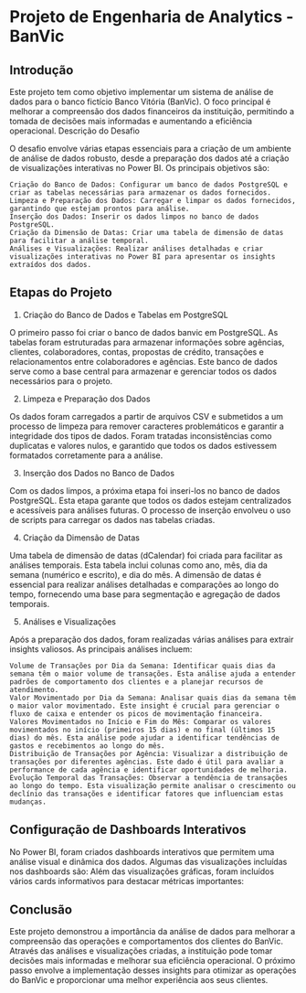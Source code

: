 # Projeto de Engenharia de Analytics - BanVic

## Introdução

Este projeto tem como objetivo implementar um sistema de análise de dados para o banco fictício Banco Vitória (BanVic). O foco principal é melhorar a compreensão dos dados financeiros da instituição, permitindo a tomada de decisões mais informadas e aumentando a eficiência operacional.
Descrição do Desafio

O desafio envolve várias etapas essenciais para a criação de um ambiente de análise de dados robusto, desde a preparação dos dados até a criação de visualizações interativas no Power BI. Os principais objetivos são:

    Criação do Banco de Dados: Configurar um banco de dados PostgreSQL e criar as tabelas necessárias para armazenar os dados fornecidos.
    Limpeza e Preparação dos Dados: Carregar e limpar os dados fornecidos, garantindo que estejam prontos para análise.
    Inserção dos Dados: Inserir os dados limpos no banco de dados PostgreSQL.
    Criação da Dimensão de Datas: Criar uma tabela de dimensão de datas para facilitar a análise temporal.
    Análises e Visualizações: Realizar análises detalhadas e criar visualizações interativas no Power BI para apresentar os insights extraídos dos dados.

## Etapas do Projeto
1. Criação do Banco de Dados e Tabelas em PostgreSQL

O primeiro passo foi criar o banco de dados banvic em PostgreSQL. As tabelas foram estruturadas para armazenar informações sobre agências, clientes, colaboradores, contas, propostas de crédito, transações e relacionamentos entre colaboradores e agências. Este banco de dados serve como a base central para armazenar e gerenciar todos os dados necessários para o projeto.

2. Limpeza e Preparação dos Dados

Os dados foram carregados a partir de arquivos CSV e submetidos a um processo de limpeza para remover caracteres problemáticos e garantir a integridade dos tipos de dados. Foram tratadas inconsistências como duplicatas e valores nulos, e garantido que todos os dados estivessem formatados corretamente para a análise.

3. Inserção dos Dados no Banco de Dados

Com os dados limpos, a próxima etapa foi inseri-los no banco de dados PostgreSQL. Esta etapa garante que todos os dados estejam centralizados e acessíveis para análises futuras. O processo de inserção envolveu o uso de scripts para carregar os dados nas tabelas criadas.

4. Criação da Dimensão de Datas

Uma tabela de dimensão de datas (dCalendar) foi criada para facilitar as análises temporais. Esta tabela inclui colunas como ano, mês, dia da semana (numérico e escrito), e dia do mês. A dimensão de datas é essencial para realizar análises detalhadas e comparações ao longo do tempo, fornecendo uma base para segmentação e agregação de dados temporais.

5. Análises e Visualizações

Após a preparação dos dados, foram realizadas várias análises para extrair insights valiosos. As principais análises incluem:

    Volume de Transações por Dia da Semana: Identificar quais dias da semana têm o maior volume de transações. Esta análise ajuda a entender padrões de comportamento dos clientes e a planejar recursos de atendimento.
    Valor Movimentado por Dia da Semana: Analisar quais dias da semana têm o maior valor movimentado. Este insight é crucial para gerenciar o fluxo de caixa e entender os picos de movimentação financeira.
    Valores Movimentados no Início e Fim do Mês: Comparar os valores movimentados no início (primeiros 15 dias) e no final (últimos 15 dias) do mês. Esta análise pode ajudar a identificar tendências de gastos e recebimentos ao longo do mês.
    Distribuição de Transações por Agência: Visualizar a distribuição de transações por diferentes agências. Este dado é útil para avaliar a performance de cada agência e identificar oportunidades de melhoria.
    Evolução Temporal das Transações: Observar a tendência de transações ao longo do tempo. Esta visualização permite analisar o crescimento ou declínio das transações e identificar fatores que influenciam estas mudanças.

## Configuração de Dashboards Interativos

No Power BI, foram criados dashboards interativos que permitem uma análise visual e dinâmica dos dados. Algumas das visualizações incluídas nos dashboards são:
Além das visualizações gráficas, foram incluídos vários cards informativos para destacar métricas importantes:

## Conclusão

Este projeto demonstrou a importância da análise de dados para melhorar a compreensão das operações e comportamentos dos clientes do BanVic. Através das análises e visualizações criadas, a instituição pode tomar decisões mais informadas e melhorar sua eficiência operacional. O próximo passo envolve a implementação desses insights para otimizar as operações do BanVic e proporcionar uma melhor experiência aos seus clientes.
